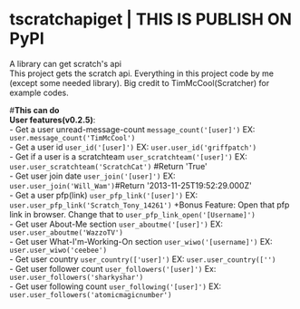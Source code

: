 # tscratchapiget | THIS IS PUBLISH ON PyPI 
A library can get scratch's api<br>
This project gets the scratch api. Everything in this project code by me (except some needed library). Big credit to TimMcCool(Scratcher) for example codes.

#**This can do**<br>
    **User features(v0.2.5)**:<br>
        - Get a user unread-message-count ```message_count('[user]')```     EX: ```user.message_count('TimMcCool')```<br>
        - Get a user id ```user_id('[user]')```     EX: ```user.user_id('griffpatch')```<br>
        - Get if a user is a scratchteam ```user_scratchteam('[user]')```     EX: ```user.user_scratchteam('ScratchCat')``` #Return 'True'<br>
        - Get user join date ```user_join('[user]')```     EX: ```user.user_join('Will_Wam')```#Return '2013-11-25T19:52:29.000Z'<br>
        - Get a user pfp(link) ```user_pfp_link('[user]')```     EX: ```user.user_pfp_link('Scratch_Tony_14261')```          +Bonus Feature: Open that pfp link in browser. Change that to ```user_pfp_link_open('[Username]')```<br>
        - Get user About-Me section ```user_aboutme('[user]')``` EX: ```user.user_aboutme('WazzoTV')```<br>
        - Get user What-I'm-Working-On section ```user_wiwo('[username]')```     EX: ```user.user_wiwo('ceebee')```<br>
        - Get user country ```user_country(['user]')```     EX: ```user.user_country(['')```<br>
        - Get user follower count ```user_followers('[user]')```     Ex: ```user.user_followers('sharkyshar')```<br>
        - Get user following count ```user_following('[user]')```     EX: ```user.user_followers('atomicmagicnumber')```<br>

